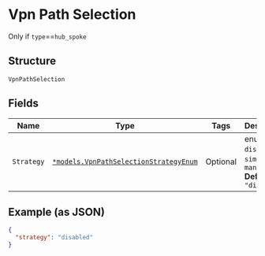 
# Vpn Path Selection

Only if `type`==`hub_spoke`

## Structure

`VpnPathSelection`

## Fields

| Name | Type | Tags | Description |
|  --- | --- | --- | --- |
| `Strategy` | [`*models.VpnPathSelectionStrategyEnum`](../../doc/models/vpn-path-selection-strategy-enum.md) | Optional | enum: `disabled`, `simple`, `manual`<br>**Default**: `"disabled"` |

## Example (as JSON)

```json
{
  "strategy": "disabled"
}
```

